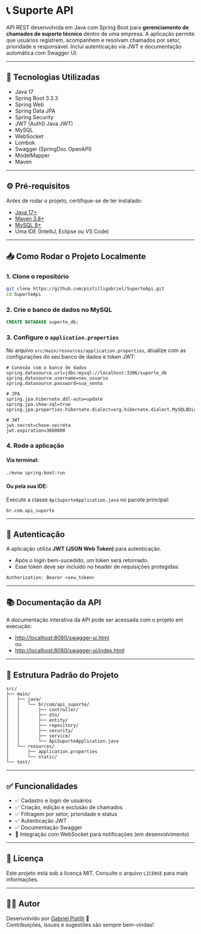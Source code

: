 # 📞 Suporte API

API REST desenvolvida em Java com Spring Boot para **gerenciamento de chamados de suporte técnico** dentro de uma empresa. A aplicação permite que usuários registrem, acompanhem e resolvam chamados por setor, prioridade e responsável. Inclui autenticação via JWT e documentação automática com Swagger UI.

---

## 🚀 Tecnologias Utilizadas

- Java 17  
- Spring Boot 3.3.3  
- Spring Web  
- Spring Data JPA  
- Spring Security  
- JWT (Auth0 Java JWT)  
- MySQL  
- WebSocket  
- Lombok  
- Swagger (SpringDoc OpenAPI)  
- ModelMapper  
- Maven

---

## ⚙️ Pré-requisitos

Antes de rodar o projeto, certifique-se de ter instalado:

- [Java 17+](https://www.oracle.com/java/technologies/javase/jdk17-archive-downloads.html)  
- [Maven 3.8+](https://maven.apache.org/)  
- [MySQL 8+](https://dev.mysql.com/downloads/mysql/)  
- Uma IDE (IntelliJ, Eclipse ou VS Code)

---

## 📥 Como Rodar o Projeto Localmente

### 1. Clone o repositório

```bash
git clone https://github.com/pistilligabriel/SuporteApi.git
cd SuporteApi
```

### 2. Crie o banco de dados no MySQL

```sql
CREATE DATABASE suporte_db;
```

### 3. Configure o `application.properties`

No arquivo `src/main/resources/application.properties`, atualize com as configurações do seu banco de dados e token JWT:

```properties
# Conexão com o banco de dados
spring.datasource.url=jdbc:mysql://localhost:3306/suporte_db
spring.datasource.username=seu_usuario
spring.datasource.password=sua_senha

# JPA
spring.jpa.hibernate.ddl-auto=update
spring.jpa.show-sql=true
spring.jpa.properties.hibernate.dialect=org.hibernate.dialect.MySQL8Dialect

# JWT
jwt.secret=chave-secreta
jwt.expiration=3600000
```

### 4. Rode a aplicação

#### Via terminal:

```bash
./mvnw spring-boot:run
```

#### Ou pela sua IDE:

Execute a classe `ApiSuporteApplication.java` no pacote principal:  
```
br.com.api_suporte
```

---

## 🔐 Autenticação

A aplicação utiliza **JWT (JSON Web Token)** para autenticação.

- Após o login bem-sucedido, um token será retornado.
- Esse token deve ser incluído no header de requisições protegidas:

```
Authorization: Bearer <seu_token>
```

---

## 📚 Documentação da API

A documentação interativa da API pode ser acessada com o projeto em execução:

- [http://localhost:8080/swagger-ui.html](http://localhost:8080/swagger-ui.html)  
ou  
- [http://localhost:8080/swagger-ui/index.html](http://localhost:8080/swagger-ui/index.html)

---

## 📁 Estrutura Padrão do Projeto

```
src/
├── main/
│   ├── java/
│   │   └── br/com/api_suporte/
│   │       ├── controller/
│   │       ├── dto/
│   │       ├── entity/
│   │       ├── repository/
│   │       ├── security/
│   │       ├── service/
│   │       └── ApiSuporteApplication.java
│   └── resources/
│       ├── application.properties
│       └── static/
└── test/
```

---

## ✅ Funcionalidades

- ✅ Cadastro e login de usuários  
- ✅ Criação, edição e exclusão de chamados  
- ✅ Filtragem por setor, prioridade e status  
- ✅ Autenticação JWT  
- ✅ Documentação Swagger  
- 🚧 Integração com WebSocket para notificações (em desenvolvimento)

---


## 📄 Licença

Este projeto está sob a licença MIT. Consulte o arquivo `LICENSE` para mais informações.

---

## 👨‍💻 Autor

Desenvolvido por [Gabriel Pistilli](https://github.com/pistilligabriel) 🚀  
Contribuições, issues e sugestões são sempre bem-vindas!
